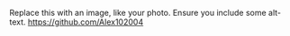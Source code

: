 Replace this with an image, like your photo. Ensure you include some alt-text.
https://github.com/Alex102004
